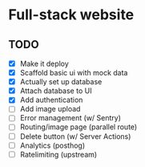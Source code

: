 # Full-stack website

## TODO

- [x] Make it deploy
- [x] Scaffold basic ui with mock data
- [x] Actually set up database
- [x] Attach database to UI
- [x] Add authentication
- [ ] Add image upload
- [ ] Error management (w/ Sentry)
- [ ] Routing/image page (parallel route)
- [ ] Delete button (w/ Server Actions)
- [ ] Analytics (posthog)
- [ ] Ratelimiting (upstream)
